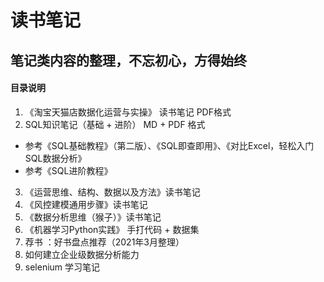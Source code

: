 # 读书笔记


## 笔记类内容的整理，不忘初心，方得始终

#### 目录说明 
1. 《淘宝天猫店数据化运营与实操》 读书笔记  PDF格式
2. SQL知识笔记（基础 + 进阶）  MD + PDF 格式
* 参考《SQL基础教程》（第二版）、《SQL即查即用》、《对比Excel，轻松入门SQL数据分析》
* 参考《SQL进阶教程》
3. 《运营思维、结构、数据以及方法》读书笔记
4. 《风控建模通用步骤》读书笔记
5. 《数据分析思维（猴子）》读书笔记
6. 《机器学习Python实践》 手打代码 + 数据集
7.  荐书 ：好书盘点推荐（2021年3月整理）
8.  如何建立企业级数据分析能力
9.  selenium 学习笔记
